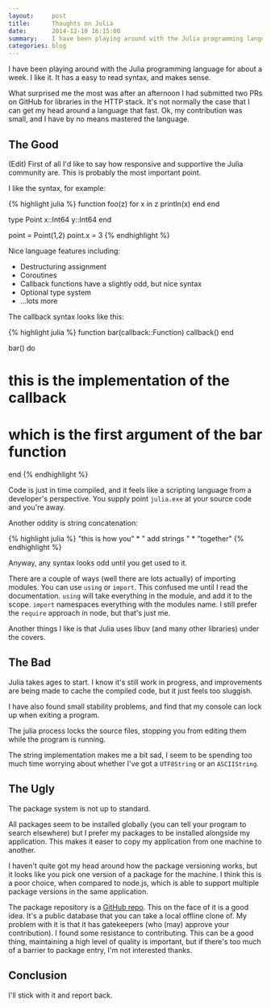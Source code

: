 ```yaml
---
layout:     post
title:      Thoughts on Julia
date:       2014-12-10 16:15:00
summary:    I have been playing around with the Julia programming language for about a week. I like it. It has a easy to read syntax, and makes sense.
categories: blog
---
```


I have been playing around with the Julia programming language for about a week. I like it. It has a easy to read syntax, and makes sense.

What surprised me the most was after an afternoon I had submitted two PRs on GitHub for libraries in the HTTP stack. It's not normally the case that I can get my head around a language that fast. Ok, my contribution was small, and I have by no means mastered the language.

## The Good

(Edit) First of all I'd like to say how responsive and supportive the Julia community are. This is probably the most important point.

I like the syntax, for example:

{% highlight julia %}
function foo(z)
  for x in z
    println(x)
  end
end

type Point
  x::Int64
  y::Int64
end

point = Point(1,2)
point.x = 3
{% endhighlight %}

Nice language features including:

* Destructuring assignment
* Coroutines
* Callback functions have a slightly odd, but nice syntax
* Optional type system
* ...lots more

The callback syntax looks like this:

{% highlight julia %}
function bar(callback::Function)
  callback()
end

bar() do 
  # this is the implementation of the callback
  # which is the first argument of the bar function
end
{% endhighlight %}

Code is just in time compiled, and it feels like a scripting language from a developer's perspective. You supply point `julia.exe` at your source code and you're away.

Another oddity is string concatenation:

{% highlight julia %}
"this is how you" * " add strings " * "together"
{% endhighlight %}

Anyway, any syntax looks odd until you get used to it.

There are a couple of ways (well there are lots actually) of importing modules. You can use `using` or `import`. This confused me until I read the documentation. `using` will take everything in the module, and add it to the scope. `import` namespaces everything with the modules name. I still prefer the `require` approach in node, but that's just me.

Another things I like is that Julia uses libuv (and many other libraries) under the covers.

## The Bad

Julia takes ages to start. I know it's still work in progress, and improvements are being made to cache the compiled code, but it just feels too sluggish.

I have also found small stability problems, and find that my console can lock up when exiting a program.

The julia process locks the source files, stopping you from editing them while the program is running.

The string implementation makes me a bit sad, I seem to be spending too much time worrying about whether I've got a `UTF8String` or an `ASCIIString`.

## The Ugly

The package system is not up to standard.

All packages seem to be installed globally (you can tell your program to search elsewhere) but I prefer my packages to be installed alongside my application. This makes it easer to copy my application from one machine to another.

I haven't quite got my head around how the package versioning works, but it looks like you pick one version of a package for the machine. I think this is a poor choice, when compared to node.js, which is able to support multiple package versions in the same application.

The package repository is a [GitHub repo](https://github.com/JuliaLang/METADATA.jl). This on the face of it is a good idea. It's a public database that you can take a local offline clone of. My problem with it is that it has gatekeepers (who (may) approve your contribution). I found some resistance to contributing. This can be a good thing, maintaining a high level of quality is important, but if there's too much of a barrier to package entry, I'm not interested thanks.

## Conclusion

I'll stick with it and report back.